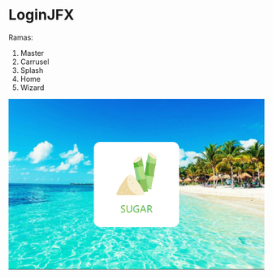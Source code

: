 # LoginJFX
Ramas:
1. Master
2. Carrusel
3. Splash
4. Home
5. Wizard


![GitHub](https://github.com/roberechev/LoginJFX/blob/home/src/img/fotoReadme.PNG)
